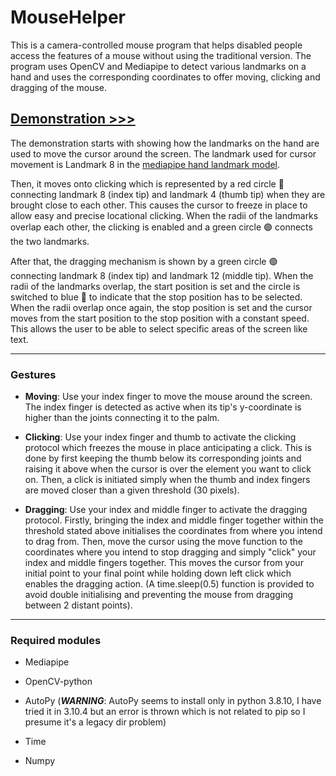 # MouseHelper

This is a camera-controlled mouse program that helps disabled people access the features of a mouse without using the traditional version. The program uses OpenCV and Mediapipe to detect various landmarks on a hand and uses the corresponding coordinates to offer moving, clicking and dragging of the mouse. 

## [Demonstration >>>](https://github.com/Dhivyno/MouseHelper/blob/main/Mouse%20Helper%20Demonstration.mp4)

The demonstration starts with showing how the landmarks on the hand are used to move the cursor around the screen. The landmark used for cursor movement is Landmark 8 in the [mediapipe hand landmark model](https://google.github.io/mediapipe/solutions/hands.html). 

Then, it moves onto clicking which is represented by a red circle  🔴 connecting landmark 8 (index tip) and landmark 4 (thumb tip) when they are brought close to each other. This causes the cursor to freeze in place to allow easy and precise locational clicking. When the radii of the landmarks overlap each other, the clicking is enabled and a green circle 🟢 connects the two landmarks. 

After that, the dragging mechanism is shown by a green circle 🟢 connecting landmark 8 (index tip) and landmark 12 (middle tip). When the radii of the landmarks overlap, the start position is set and the circle is switched to blue 🔵 to indicate that the stop position has to be selected. When the radii overlap once again, the stop position is set and the cursor moves from the start position to the stop position with a constant speed. This allows the user to be able to select specific areas of the screen like text.

---

### Gestures

- **Moving**: Use your index finger to move the mouse around the screen. The index finger is detected as active when its tip's y-coordinate is higher than the joints connecting it to the palm.

- **Clicking**: Use your index finger and thumb to activate the clicking protocol which freezes the mouse in place anticipating a click. This is done by first keeping the thumb below its corresponding joints and raising it above when the cursor is over the element you want to click on. Then, a click is initiated simply when the thumb and index fingers are moved closer than a given threshold (30 pixels). 

- **Dragging**: Use your index and middle finger to activate the dragging protocol. Firstly, bringing the index and middle finger together within the threshold stated above initialises the coordinates from where you intend to drag from. Then, move the cursor using the move function to the coordinates where you intend to stop dragging and simply "click" your index and middle fingers together. This moves the cursor from your initial point to your final point while holding down left click which enables the dragging action. (A time.sleep(0.5) function is provided to avoid double initialising and preventing the mouse from dragging between 2 distant points).

---

### Required modules

- Mediapipe

- OpenCV-python

- AutoPy    (***WARNING***: AutoPy seems to install only in python 3.8.10, I have tried it in 3.10.4 but an error is thrown which is not related to pip so I presume it's a legacy dir problem)

- Time

- Numpy
